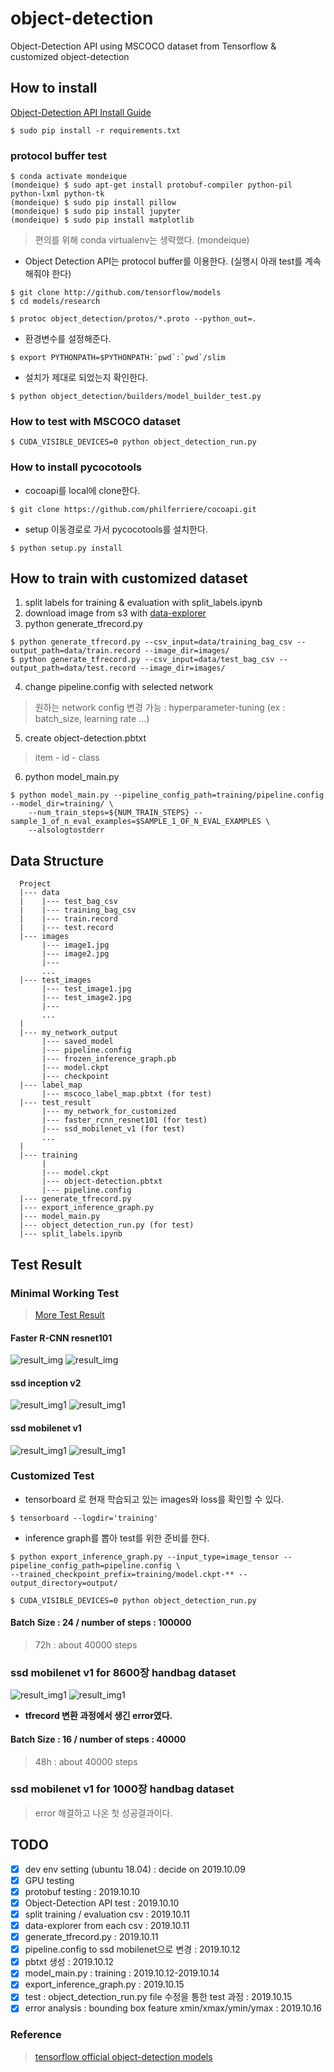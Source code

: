 # object-detection
Object-Detection API using MSCOCO dataset from Tensorflow & customized object-detection

## How to install 
[Object-Detection API Install Guide](https://github.com/tensorflow/models/blob/master/research/object_detection/g3doc/installation.md)
```
$ sudo pip install -r requirements.txt
```
### protocol buffer test
```
$ conda activate mondeique
(mondeique) $ sudo apt-get install protobuf-compiler python-pil python-lxml python-tk
(mondeique) $ sudo pip install pillow
(mondeique) $ sudo pip install jupyter
(mondeique) $ sudo pip install matplotlib 
```
> 편의를 위해 conda virtualenv는 생략했다. (mondeique)
- Object Detection API는 protocol buffer를 이용한다. (실행시 아래 test를 계속 해줘야 한다)
```
$ git clone http://github.com/tensorflow/models
$ cd models/research

$ protoc object_detection/protos/*.proto --python_out=.
```
- 환경변수를 설정해준다.
```
$ export PYTHONPATH=$PYTHONPATH:`pwd`:`pwd`/slim
```
- 설치가 제대로 되었는지 확인한다. 
```
$ python object_detection/builders/model_builder_test.py
```
### How to test with MSCOCO dataset
```
$ CUDA_VISIBLE_DEVICES=0 python object_detection_run.py
```
### How to install pycocotools
- cocoapi를 local에 clone한다.
```
$ git clone https://github.com/philferriere/cocoapi.git
```
- setup 이동경로로 가서 pycocotools를 설치한다.
```
$ python setup.py install 
```
## How to train with customized dataset

1. split labels for training & evaluation with split_labels.ipynb
2. download image from s3 with [data-explorer](https://github.com/mondeique/data-explorer)
3. python generate_tfrecord.py 
```
$ python generate_tfrecord.py --csv_input=data/training_bag_csv --output_path=data/train.record --image_dir=images/
$ python generate_tfrecord.py --csv_input=data/test_bag_csv --output_path=data/test.record --image_dir=images/
```

4. change pipeline.config with selected network
> 원하는 network config 변경 가능 : hyperparameter-tuning (ex : batch_size, learning rate ...)
5. create object-detection.pbtxt
> item - id - class
6. python model_main.py
```
$ python model_main.py --pipeline_config_path=training/pipeline.config --model_dir=training/ \
    --num_train_steps=${NUM_TRAIN_STEPS} --sample_1_of_n_eval_examples=$SAMPLE_1_OF_N_EVAL_EXAMPLES \
    --alsologtostderr
```
## Data Structure
```
  Project
  |--- data
  |    |--- test_bag_csv
  |    |--- training_bag_csv
  |    |--- train.record
  |    |--- test.record
  |--- images
       |--- image1.jpg
       |--- image2.jpg
       |---
       ...
  |--- test_images
       |--- test_image1.jpg
       |--- test_image2.jpg
       |---
       ...
  |
  |--- my_network_output
       |--- saved_model
       |--- pipeline.config
       |--- frozen_inference_graph.pb
       |--- model.ckpt
       |--- checkpoint
  |--- label_map
       |--- mscoco_label_map.pbtxt (for test)
  |--- test_result
       |--- my_network_for_customized
       |--- faster_rcnn_resnet101 (for test)
       |--- ssd_mobilenet_v1 (for test)
       ...
  |     
  |--- training
       |        
       |--- model.ckpt 
       |--- object-detection.pbtxt
       |--- pipeline.config
  |--- generate_tfrecord.py
  |--- export_inference_graph.py
  |--- model_main.py
  |--- object_detection_run.py (for test)
  |--- split_labels.ipynb   
  ```
## Test Result
### Minimal Working Test 
> [More Test Result](https://github.com/mondeique/object-detection/tree/master/test_result)
#### Faster R-CNN resnet101
![result_img](./test_result/faster_rcnn_resnet101/result_img2.jpg)
![result_img](./test_result/faster_rcnn_resnet101/result_img3.jpg)
#### ssd inception v2
![result_img1](./test_result/ssd_inception_v2/result_img2.jpg)
![result_img1](./test_result/ssd_inception_v2/result_img3.jpg)
#### ssd mobilenet v1
![result_img1](./test_result/ssd_mobilenet_v1/result_img2.jpg)
![result_img1](./test_result/ssd_mobilenet_v1/result_img3.jpg)
### Customized Test
- tensorboard 로 현재 학습되고 있는 images와 loss를 확인할 수 있다. 
```
$ tensorboard --logdir='training'
```
- inference graph를 뽑아 test를 위한 준비를 한다.
```
$ python export_inference_graph.py --input_type=image_tensor --pipeline_config_path=pipeline.config \
--trained_checkpoint_prefix=training/model.ckpt-** --output_directory=output/
```
```
$ CUDA_VISIBLE_DEVICES=0 python object_detection_run.py
```
#### Batch Size : 24 / number of steps : 100000
> 72h : about 40000 steps
### ssd mobilenet v1 for 8600장 handbag dataset
![result_img1](./test_result/ssd_mobilenet_v1_output/result_img2.jpg)
![result_img1](./test_result/ssd_mobilenet_v1_output/result_img3.jpg)
- __tfrecord 변환 과정에서 생긴 error였다.__
#### Batch Size : 16 / number of steps : 40000
> 48h : about 40000 steps 
### ssd mobilenet v1 for 1000장 handbag dataset
> error 해결하고 나온 첫 성공결과이다.
## TODO 

- [X] dev env setting (ubuntu 18.04) : decide on 2019.10.09
- [X] GPU testing
- [X] protobuf testing : 2019.10.10
- [X] Object-Detection API test : 2019.10.10
- [X] split training / evaluation csv : 2019.10.11
- [X] data-explorer from each csv : 2019.10.11
- [X] generate_tfrecord.py : 2019.10.11
- [X] pipeline.config to ssd mobilenet으로 변경 : 2019.10.12
- [X] pbtxt 생성 : 2019.10.12
- [X] model_main.py : training : 2019.10.12-2019.10.14
- [X] export_inference_graph.py : 2019.10.15
- [X] test : object_detection_run.py file 수정을 통한 test 과정 : 2019.10.15
- [X] error analysis : bounding box feature xmin/xmax/ymin/ymax : 2019.10.16

### Reference
> [tensorflow official object-detection models](https://github.com/tensorflow/models/tree/master/research/object_detection)
